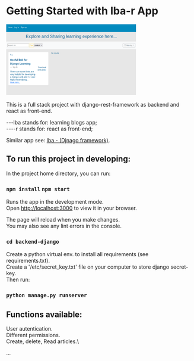 # Getting Started with lba-r App

<img src="public/projectcover.png" width="350"/>
<p>This is a full stack project with django-rest-framework as backend and react as front-end.</p>
---lba stands for: learning blogs app;</br>
----r stands for: react as front-end;</br>

Similar app see: <a href="https://github.com/Jo-Zh/lba" >lba - (Djnago framework)</a>.

## To run this project in developing:

In the project home directory, you can run:

### `npm install` `npm start`

Runs the app in the development mode.\
Open [http://localhost:3000](http://localhost:3000) to view it in your browser.

The page will reload when you make changes.\
You may also see any lint errors in the console.

### `cd backend-django`

Create a python virtual env. to install all requirements (see requirements.txt).\
Create a '/etc/secret_key.txt' file on your computer to store django secret-key.\
Then run:

### `python manage.py runserver`

## Functions available:

User autentication.\
Different permissions.\
Create, delete, Read articles.\

...
